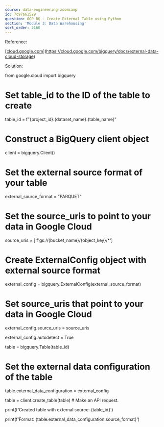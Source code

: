 ```yaml
---
course: data-engineering-zoomcamp
id: 7c97a61529
question: GCP BQ - Create External Table using Python
section: 'Module 3: Data Warehousing'
sort_order: 2160
---
```


Reference:

[[cloud.google.com](https://cloud.google.com/bigquery/docs/external-data-cloud-storage)](https://cloud.google.com/bigquery/docs/external-data-cloud-storage)

Solution:

from google.cloud import bigquery

# Set table_id to the ID of the table to create

table_id = f"{project_id}.{dataset_name}.{table_name}"

# Construct a BigQuery client object

client = bigquery.Client()

# Set the external source format of your table

external_source_format = "PARQUET"

# Set the source_uris to point to your data in Google Cloud

source_uris = [ f'gs://{bucket_name}/{object_key}/*']

# Create ExternalConfig object with external source format

external_config = bigquery.ExternalConfig(external_source_format)

# Set source_uris that point to your data in Google Cloud

external_config.source_uris = source_uris

external_config.autodetect = True

table = bigquery.Table(table_id)

# Set the external data configuration of the table

table.external_data_configuration = external_config

table = client.create_table(table)  # Make an API request.

print(f'Created table with external source: {table_id}')

print(f'Format: {table.external_data_configuration.source_format}')

